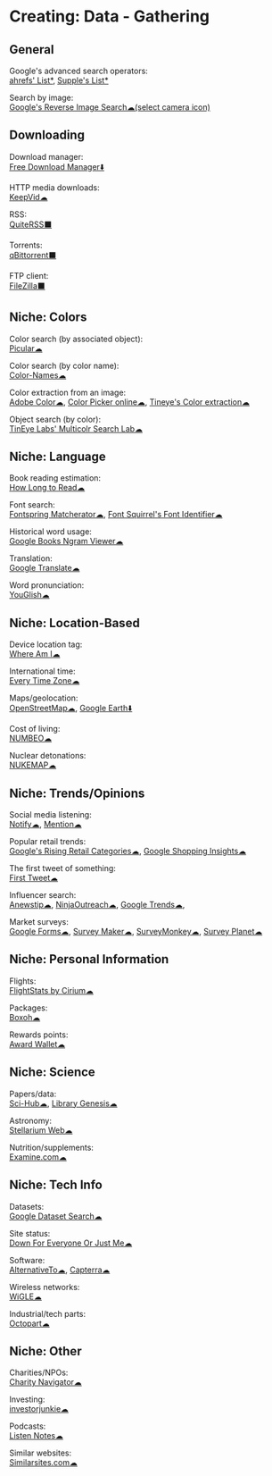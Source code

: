 # Creating: Data - Gathering

## General

Google's advanced search operators:  
[ahrefs' List*](https://supple.com.au/tools/google-advanced-search-operators/),
[Supple's List*](https://ahrefs.com/blog/google-advanced-search-operators/)

Search by image:  
[Google's Reverse Image Search☁(select camera icon)](https://images.google.com/)

## Downloading

Download manager:  
[Free Download Manager⬇️](https://www.freedownloadmanager.org/)

HTTP media downloads:  
[KeepVid☁](https://keepvid.com/)

RSS:  
[QuiteRSS⬛](https://quiterss.org/)

Torrents:  
[qBittorrent⬛](https://www.qbittorrent.org/)

FTP client:  
[FileZilla⬛](https://filezilla-project.org/)

## Niche: Colors

Color search (by associated object):  
[Picular☁](https://picular.co/)

Color search (by color name):  
[Color-Names☁](https://meodai.github.io/color-names/)

Color extraction from an image:  
[Adobe Color☁](https://color.adobe.com),
[Color Picker online☁](https://image-color.com/),
[Tineye's Color extraction☁](https://labs.tineye.com/color/)

Object search (by color):  
[TinEye Labs' Multicolr Search Lab☁](https://labs.tineye.com/multicolr/)

## Niche: Language

Book reading estimation:  
[How Long to Read☁](https://www.howlongtoreadthis.com/)

Font search:  
[Fontspring Matcherator☁](https://www.fontspring.com/matcherator),
[Font Squirrel's Font Identifier☁](https://www.fontsquirrel.com/matcherator)

Historical word usage:  
[Google Books Ngram Viewer☁](https://books.google.com/ngrams)

Translation:  
[Google Translate☁](https://translate.google.com/)

Word pronunciation:  
[YouGlish☁](https://youglish.com/)

## Niche: Location-Based

Device location tag:  
[Where Am I☁](https://ctrlq.org/maps/where/)

International time:  
[Every Time Zone☁](https://everytimezone.com/)

Maps/geolocation:  
[OpenStreetMap☁](https://www.openstreetmap.org/about),
[Google Earth⬇️](https://www.google.com/earth/)

Cost of living:  
[NUMBEO☁](https://www.numbeo.com/)

Nuclear detonations:  
[NUKEMAP☁](https://nuclearsecrecy.com/nukemap/)

## Niche: Trends/Opinions

Social media listening:  
[Notify☁](https://notify.ly/),
[Mention☁](https://mention.com/)

Popular retail trends:  
[Google's Rising Retail Categories☁](https://www.thinkwithgoogle.com/feature/category-trends/),
[Google Shopping Insights☁](https://shopping.thinkwithgoogle.com/)

The first tweet of something:  
[First Tweet☁](http://ctrlq.org/first/)

Influencer search:  
[Anewstip☁](https://anewstip.com/),
[NinjaOutreach☁](https://ninjaoutreach.com/),
[Google Trends☁](https://trends.google.com/),

Market surveys:  
[Google Forms☁](https://www.google.com/forms/about/),
[Survey Maker☁](https://www.survey-maker.com/),
[SurveyMonkey☁](https://www.surveymonkey.com/),
[Survey Planet☁](https://surveyplanet.com/)

## Niche: Personal Information

Flights:  
[FlightStats by Cirium☁](https://www.flightstats.com)

Packages:  
[Boxoh☁](http://www.boxoh.com/)

Rewards points:  
[Award Wallet☁](https://awardwallet.com/)

## Niche: Science

Papers/data:  
[Sci-Hub☁](https://sci-hub.se/),
[Library Genesis☁](https://libgen.is/)

Astronomy:  
[Stellarium Web☁](https://stellarium-web.org/)

Nutrition/supplements:  
[Examine.com☁](https://examine.com/)

## Niche: Tech Info

Datasets:  
[Google Dataset Search☁](https://toolbox.google.com/datasetsearch)

Site status:  
[Down For Everyone Or Just Me☁](https://downforeveryoneorjustme.com/)

Software:  
[AlternativeTo☁](https://alternativeto.net/),
[Capterra☁](https://www.capterra.com/)

Wireless networks:  
[WiGLE☁](https://wigle.net/)

Industrial/tech parts:  
[Octopart☁](https://octopart.com/)

## Niche: Other

Charities/NPOs:  
[Charity Navigator☁](https://www.charitynavigator.org/)

Investing:  
[investorjunkie☁](https://investorjunkie.com/)

Podcasts:  
[Listen Notes☁](https://www.listennotes.com/)

Similar websites:  
[Similarsites.com☁](https://www.similarsites.com/)
